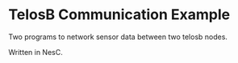 # TelosB Communication Example
Two programs to network sensor data between two telosb nodes. 

Written in NesC.
